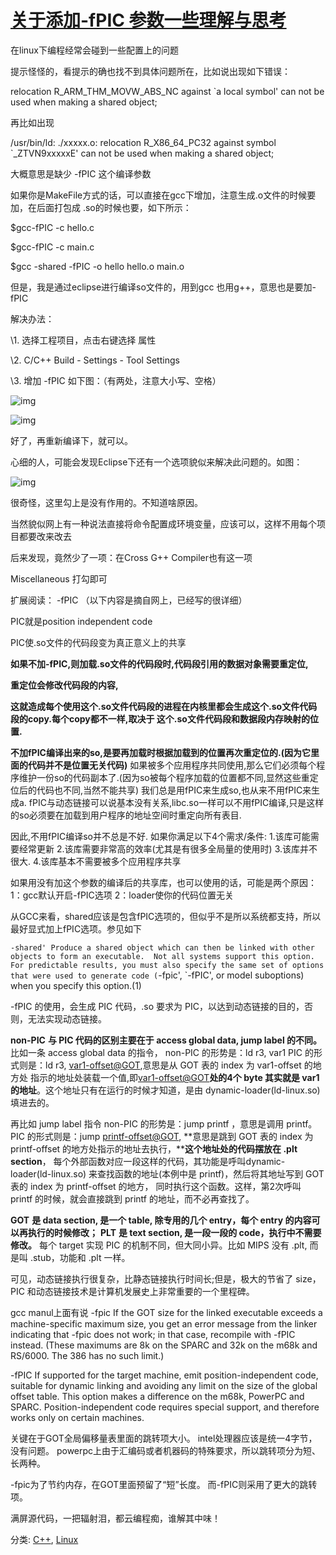 # [关于添加-fPIC 参数一些理解与思考](https://www.cnblogs.com/winafa/p/14355411.html)



在linux下编程经常会碰到一些配置上的问题

提示怪怪的，看提示的确也找不到具体问题所在，比如说出现如下错误：

relocation R_ARM_THM_MOVW_ABS_NC against `a local symbol' can not be used when making a shared object;

 

再比如出现

/usr/bin/ld: ./xxxxx.o: relocation R_X86_64_PC32 against symbol `_ZTVN9xxxxxE' can not be used when making a shared object;

 

大概意思是缺少 -fPIC 这个编译参数

如果你是MakeFile方式的话，可以直接在gcc下增加，注意生成.o文件的时候要加，在后面打包成 .so的时候也要，如下所示：

$gcc-fPIC -c hello.c

$gcc-fPIC -c main.c

$gcc -shared -fPIC -o hello hello.o main.o 

但是，我是通过eclipse进行编译so文件的，用到gcc 也用g++，意思也是要加-fPIC

解决办法：

\1. 选择工程项目，点击右键选择 属性

\2. C/C++ Build - Settings - Tool Settings

\3. 增加 -fPIC 如下图：（有两处，注意大小写、空格）

![img](https://img2020.cnblogs.com/blog/816965/202102/816965-20210201103533308-973047488.png)

 

 ![img](https://img2020.cnblogs.com/blog/816965/202102/816965-20210201103545023-2124790806.png)

 

 



 

好了，再重新编译下，就可以。

 

心细的人，可能会发现Eclipse下还有一个选项貌似来解决此问题的。如图：

![img](https://img2020.cnblogs.com/blog/816965/202102/816965-20210201103600839-1851407697.png)

 

 

很奇怪，这里勾上是没有作用的。不知道啥原因。

当然貌似网上有一种说法直接将命令配置成环境变量，应该可以，这样不用每个项目都要改来改去

 

 后来发现，竟然少了一项：在Cross G++ Compiler也有这一项

Miscellaneous 打勾即可

 

 

扩展阅读： -fPIC （以下内容是摘自网上，已经写的很详细）

PIC就是position independent code

PIC使.so文件的代码段变为真正意义上的共享

**如果不加-fPIC,则加载.so文件的代码段时,代码段引用的数据对象需要重定位,**

**重定位会修改代码段的内容,**

**这就造成每个使用这个.so文件代码段的进程在内核里都会生成这个.so文件代码段的copy.每个copy都不一样,取决于 这个.so文件代码段和数据段内存映射的位置.**

**不加fPIC编译出来的so,是要再加载时根据加载到的位置再次重定位的.(因为它里面的代码并不是位置无关代码)**
如果被多个应用程序共同使用,那么它们必须每个程序维护一份so的代码副本了.(因为so被每个程序加载的位置都不同,显然这些重定位后的代码也不同,当然不能共享)
我们总是用fPIC来生成so,也从来不用fPIC来生成a.
fPIC与动态链接可以说基本没有关系,libc.so一样可以不用fPIC编译,只是这样的so必须要在加载到用户程序的地址空间时重定向所有表目.

因此,不用fPIC编译so并不总是不好.
如果你满足以下4个需求/条件:
1.该库可能需要经常更新
2.该库需要非常高的效率(尤其是有很多全局量的使用时)
3.该库并不很大.
4.该库基本不需要被多个应用程序共享

如果用没有加这个参数的编译后的共享库，也可以使用的话，可能是两个原因：
1：gcc默认开启-fPIC选项
2：loader使你的代码位置无关

从GCC来看，shared应该是包含fPIC选项的，但似乎不是所以系统都支持，所以最好显式加上fPIC选项。参见如下


`-shared'
     Produce a shared object which can then be linked with other
     objects to form an executable.  Not all systems support this
     option.  For predictable results, you must also specify the same
     set of options that were used to generate code (`-fpic', `-fPIC',
     or model suboptions) when you specify this option.(1)


-fPIC 的使用，会生成 PIC 代码，.so 要求为 PIC，以达到动态链接的目的，否则，无法实现动态链接。

**non-PIC** **与 PIC 代码的区别主要在于 access global data, jump label 的不同。**
比如一条 access global data 的指令，
non-PIC 的形势是：ld r3, var1
PIC 的形式则是：ld r3, [var1-offset@GOT](mailto:var1-offset@GOT),意思是从 GOT 表的 index 为 var1-offset 的地方处
指示的地址处装载一个值,即[var1-offset@GOT](mailto:var1-offset@GOT)**处的4个 byte 其实就是 var1 的地址**。这个地址只有在运行的时候才知道，是由 dynamic-loader(ld-linux.so) 填进去的。

再比如 jump label 指令
non-PIC 的形势是：jump printf ，意思是调用 printf。
PIC 的形式则是：jump [printf-offset@GOT](mailto:printf-offset@GOT),
**意思是跳到 GOT 表的 index 为 printf-offset 的地方处指示的地址去执行，****这个地址处的代码摆放在 .plt section**，
每个外部函数对应一段这样的代码，其功能是呼叫dynamic-loader(ld-linux.so) 来查找函数的地址(本例中是 printf)，然后将其地址写到 GOT 表的 index 为 printf-offset 的地方，
同时执行这个函数。这样，第2次呼叫 printf 的时候，就会直接跳到 printf 的地址，而不必再查找了。

**GOT** **是 data section, 是一个 table, 除专用的几个 entry，每个 entry 的内容可以再执行的时候修改；**
**PLT** **是 text section, 是一段一段的 code，执行中不需要修改。**
每个 target 实现 PIC 的机制不同，但大同小异。比如 MIPS 没有 .plt, 而是叫 .stub，功能和 .plt 一样。

可见，动态链接执行很复杂，比静态链接执行时间长;但是，极大的节省了 size，PIC 和动态链接技术是计算机发展史上非常重要的一个里程碑。

gcc manul上面有说
-fpic        If the GOT size for the linked executable exceeds a machine-specific maximum size, you get an error message from the linker indicating that -fpic does not work; in that case, recompile with -fPIC instead. (These maximums are 8k on the SPARC and 32k on the m68k and RS/6000. The 386 has no such limit.)

-fPIC       If supported for the target machine, emit position-independent code, suitable for dynamic linking and avoiding any limit on the size of the global offset table. This option makes a difference on the m68k, PowerPC and SPARC. Position-independent code requires special support, and therefore works only on certain machines.

关键在于GOT全局偏移量表里面的跳转项大小。
intel处理器应该是统一4字节，没有问题。
powerpc上由于汇编码或者机器码的特殊要求，所以跳转项分为短、长两种。

-fpic为了节约内存，在GOT里面预留了“短”长度。
而-fPIC则采用了更大的跳转项。

 

满屏源代码，一把辐射泪，都云编程痴，谁解其中味！



分类: [C++](https://www.cnblogs.com/winafa/category/1038150.html), [Linux](https://www.cnblogs.com/winafa/category/1038151.html)